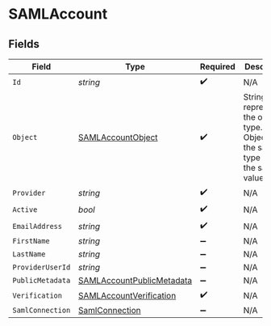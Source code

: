 # SAMLAccount


## Fields

| Field                                                                                  | Type                                                                                   | Required                                                                               | Description                                                                            |
| -------------------------------------------------------------------------------------- | -------------------------------------------------------------------------------------- | -------------------------------------------------------------------------------------- | -------------------------------------------------------------------------------------- |
| `Id`                                                                                   | *string*                                                                               | :heavy_check_mark:                                                                     | N/A                                                                                    |
| `Object`                                                                               | [SAMLAccountObject](../../Models/Components/SAMLAccountObject.md)                      | :heavy_check_mark:                                                                     | String representing the object's type. Objects of the same type share the same value.<br/> |
| `Provider`                                                                             | *string*                                                                               | :heavy_check_mark:                                                                     | N/A                                                                                    |
| `Active`                                                                               | *bool*                                                                                 | :heavy_check_mark:                                                                     | N/A                                                                                    |
| `EmailAddress`                                                                         | *string*                                                                               | :heavy_check_mark:                                                                     | N/A                                                                                    |
| `FirstName`                                                                            | *string*                                                                               | :heavy_minus_sign:                                                                     | N/A                                                                                    |
| `LastName`                                                                             | *string*                                                                               | :heavy_minus_sign:                                                                     | N/A                                                                                    |
| `ProviderUserId`                                                                       | *string*                                                                               | :heavy_minus_sign:                                                                     | N/A                                                                                    |
| `PublicMetadata`                                                                       | [SAMLAccountPublicMetadata](../../Models/Components/SAMLAccountPublicMetadata.md)      | :heavy_minus_sign:                                                                     | N/A                                                                                    |
| `Verification`                                                                         | [SAMLAccountVerification](../../Models/Components/SAMLAccountVerification.md)          | :heavy_check_mark:                                                                     | N/A                                                                                    |
| `SamlConnection`                                                                       | [SamlConnection](../../Models/Components/SamlConnection.md)                            | :heavy_minus_sign:                                                                     | N/A                                                                                    |